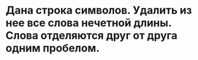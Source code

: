 # Дана строка символов. Удалить из нее все слова нечетной длины. Слова отделяются друг от друга одним пробелом.
